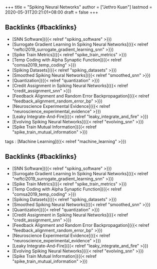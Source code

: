 +++
title = "Spiking Neural Networks"
author = ["Jethro Kuan"]
lastmod = 2020-05-31T20:21:01+08:00
draft = false
+++

## Backlinks {#backlinks}

- [SNN Software]({{< relref "spiking_software" >}})
- [Surrogate Gradient Learning In Spiking Neural Networks]({{< relref "neftci2019_surrogate_gradient_learning_snn" >}})
- [Spike Train Metrics]({{< relref "spike_train_metrics" >}})
- [Temp Coding with Alpha Synaptic Function]({{< relref "comsa2019_temp_coding" >}})
- [Spiking Datasets]({{< relref "spiking_datasets" >}})
- [Smoothed Spiking Neural Networks]({{< relref "smoothed_snn" >}})
- [Quantization]({{< relref "quantization" >}})
- [Credit Assignment in Spiking Neural Networks]({{< relref "credit_assignment_snn" >}})
- [Feedback Alignment and Random Error Backpropagation]({{< relref "feedback_alignment_random_error_bp" >}})
- [Neuroscience Experimental Evidence]({{< relref "neuroscience_experimental_evidence" >}})
- [Leaky Integrate-And-Fire]({{< relref "leaky_integrate_and_fire" >}})
- [Evolving Spiking Neural Networks]({{< relref "evolving_snn" >}})
- [Spike Train Mutual Information]({{< relref "spike_train_mutual_information" >}})

tags
: [Machine Learning]({{< relref "machine_learning" >}})

## Backlinks {#backlinks}

- [SNN Software]({{< relref "spiking_software" >}})
- [Surrogate Gradient Learning In Spiking Neural Networks]({{< relref "neftci2019_surrogate_gradient_learning_snn" >}})
- [Spike Train Metrics]({{< relref "spike_train_metrics" >}})
- [Temp Coding with Alpha Synaptic Function]({{< relref "comsa2019_temp_coding" >}})
- [Spiking Datasets]({{< relref "spiking_datasets" >}})
- [Smoothed Spiking Neural Networks]({{< relref "smoothed_snn" >}})
- [Quantization]({{< relref "quantization" >}})
- [Credit Assignment in Spiking Neural Networks]({{< relref "credit_assignment_snn" >}})
- [Feedback Alignment and Random Error Backpropagation]({{< relref "feedback_alignment_random_error_bp" >}})
- [Neuroscience Experimental Evidence]({{< relref "neuroscience_experimental_evidence" >}})
- [Leaky Integrate-And-Fire]({{< relref "leaky_integrate_and_fire" >}})
- [Evolving Spiking Neural Networks]({{< relref "evolving_snn" >}})
- [Spike Train Mutual Information]({{< relref "spike_train_mutual_information" >}})
